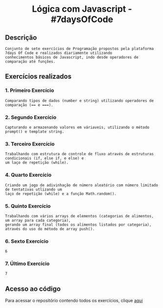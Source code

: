  <h1 align = "center">Lógica com Javascript  - #7daysOfCode</h1>

## Descrição
    Conjunto de sete exercícios de Programação propostos pela plataforma 7days Of Code e realizados diariamente utilizando
    conhecimentos básicos de Javascript, indo desde operadores de comparação até funções.

## Exercícios realizados
### 1. Primeiro Exercício 
    Comparando tipos de dados (number e string) utilizando operadores de comparação (== e ===).

### 2. Segundo Exercício
    Capturando e armazenando valores em váriaveis, utilizando o método prompt() e template string.

### 3. Terceiro Exercício 
    Trabalhando com estrutura de controle de fluxo através de estruturas condicionais (if, else if, e else) e
    um laço de repetição (while).

### 4. Quarto Exercício
    Criando um jogo de adivinhação de número aleatório com número limitado de tentativas utlizando um
    laço de repetição (while) e a função Math.random().

### 5. Quinto Exercício 
    Trabalhando com vários arrays de elementos (categorias de alimentos, um array para cada categoria),
    gerando um array final (todos os alimentos listados por categoria), através do uso do método de array push().

### 6. Sexto Exercício
    6

### 7. Último Exercício
    7

## Acesso ao código
   Para acessar o repositório contendo todos os exercícios, clique [aqui](https://github.com/AhronsVianna/7-days-of-code-js)

